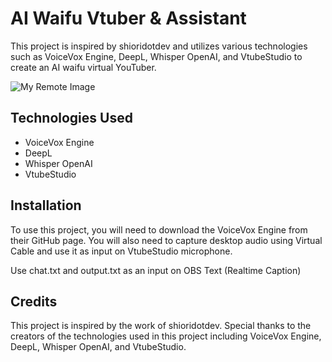 
# AI Waifu Vtuber & Assistant

This project is inspired by shioridotdev and utilizes various technologies such as VoiceVox Engine, DeepL, Whisper OpenAI, and VtubeStudio to create an AI waifu virtual YouTuber.

![My Remote Image](https://github.com/ardha27/AI-Waifu-Vtuber/blob/master/ss.png?raw=true)

## Technologies Used

 - VoiceVox Engine
 - DeepL
 - Whisper OpenAI
 - VtubeStudio


## Installation

To use this project, you will need to download the VoiceVox Engine from their GitHub page. You will also need to capture desktop audio using Virtual Cable and use it as input on VtubeStudio microphone.

Use chat.txt and output.txt as an input on OBS Text (Realtime Caption)
    
## Credits

This project is inspired by the work of shioridotdev. Special thanks to the creators of the technologies used in this project including VoiceVox Engine, DeepL, Whisper OpenAI, and VtubeStudio.

